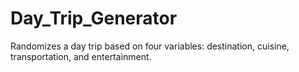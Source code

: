 # Day_Trip_Generator
Randomizes a day trip based on four variables: destination, cuisine, transportation, and entertainment.
